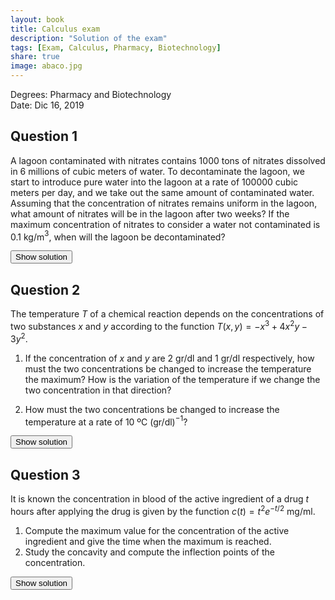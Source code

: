 ```yaml
---
layout: book
title: Calculus exam
description: "Solution of the exam"
tags: [Exam, Calculus, Pharmacy, Biotechnology]
share: true
image: abaco.jpg
---
```


Degrees: Pharmacy and Biotechnology  
Date: Dic 16, 2019

## Question 1

A lagoon contaminated with nitrates contains 1000 tons of nitrates dissolved in 6 millions of cubic meters of water.
To decontaminate the lagoon, we start to introduce pure water into the lagoon at a rate of 100000 cubic meters per day, and we take out the same amount of contaminated water.
Assuming that the concentration of nitrates remains uniform in the lagoon, what amount of nitrates will be in the lagoon after two weeks? If the maximum concentration of nitrates to consider a water not contaminated is $0.1$ kg/m$^3$, when will the lagoon be decontaminated?

<div><button class="solution">Show solution</button></div>
<div id="solution" style="display: none">
Let $n(t)$ the amount of nitrates in the lagoon at time $t$.<br/>
Differential equation: $n'=-n/60$.<br/>
Solution: $n(t)=10^6 e^{-t/60}$.<br/>
$n(14)=791889.6$ kg.<br/>
The lagoon will be decontaminated after $30.6495$ days.
</div>

## Question 2

The temperature $T$ of a chemical reaction depends on the concentrations of two substances $x$ and $y$ according to the function $T(x,y)=-x^3+4x^2y-3y^2$.

1. If the concentration of $x$ and $y$ are 2 gr/dl and 1 gr/dl respectively, how must the two concentrations be changed to increase the temperature the maximum?
   How is the variation of the temperature if we change the two concentration in that direction?

2. How must the two concentrations be changed to increase the temperature at a rate of 10 ºC (gr/dl)$^{-1}$?

<div><button class="solution">Show solution</button></div>
<div id="solution" style="display: none">
1. $x$ and $y$ must be changed along the direction of the gradient $\nabla T(2,1) = (4, 10)$. Along this direction the rate of change of the temperature is $|\nabla T(2,1)|=10.77$ ºC (gr/dl)$^{-1}$.<br/>
2. $x$ and $y$ must be changed along the direction of the unit vector $(0, 1)$, that is $x$ must be keep constant.
</div>

## Question 3

It is known the concentration in blood of the active ingredient of a drug $t$ hours after applying the drug is given by the function $c(t) = t^2e^{-t/2}$ mg/ml.

1. Compute the maximum value for the concentration of the active ingredient and give the time when the maximum is reached.
2. Study the concavity and compute the inflection points of the concentration.

<div><button class="solution">Show solution</button></div>
<div id="solution" style="display: none">
1. The maximum is reached at $t=4$ hours and $c(4)=16e^{-2}$ mg/dl.<br/>
2. There are two inflection points at $t=1.1716$ and $t=6.8284$.<br/>
The function is concave up in $(-\infty, 1.1716) \cup (6.8284, \infty)$ and concave down in $(1.1716, 6.8284)$.
</div>
